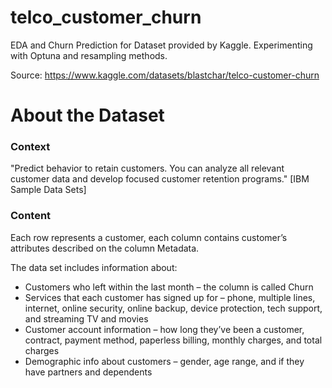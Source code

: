 # telco_customer_churn
EDA and Churn Prediction for Dataset provided by Kaggle. Experimenting with Optuna and resampling methods.

Source: https://www.kaggle.com/datasets/blastchar/telco-customer-churn


# About the Dataset

### Context

"Predict behavior to retain customers. You can analyze all relevant customer data and develop focused customer retention programs." [IBM Sample Data Sets]

### Content

Each row represents a customer, each column contains customer’s attributes described on the column Metadata.

The data set includes information about:
- Customers who left within the last month – the column is called Churn
- Services that each customer has signed up for – phone, multiple lines, internet, online security, online backup, device protection, tech support, and streaming TV and movies
- Customer account information – how long they’ve been a customer, contract, payment method, paperless billing, monthly charges, and total charges
- Demographic info about customers – gender, age range, and if they have partners and dependents
